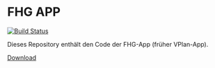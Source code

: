 # FHG APP

[![Build Status](https://travis-ci.org/JBamberger/fhg-android-app.svg?branch=master)](https://travis-ci.org/JBamberger/fhg-android-app)

Dieses Repository enthält den Code der FHG-App (früher VPlan-App).

[Download](https://play.google.com/store/apps/details?id=xyz.jbapps.vplan)

